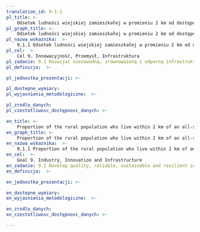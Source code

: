 ```yaml
---
translation_id: 9-1-1
pl_title: >-
    Odsetek ludności wiejskiej zamieszkałej w promieniu 2 km od dostępnej przez cały rok drogi
pl_graph_title: >-
    Odsetek ludności wiejskiej zamieszkałej w promieniu 2 km od dostępnej przez cały rok drogi
pl_nazwa_wskaznika:  >-
    9.1.1 Odsetek ludności wiejskiej zamieszkałej w promieniu 2 km od dostępnej przez cały rok drogi
pl_cel:  >-
    Cel 9. Innowacyjność, Przemysł, Infrastruktura
pl_zadanie: 9.1 Rozwijać niezawodną, zrównoważoną i odporną infrastrukturę dobrej jakości, w tym infrastrukturę regionalną i transgraniczną, wspierającą rozwój gospodarczy i dobrobyt ludzi. Zapewnić wszystkim ludziom równy dostęp do infrastruktury po przystępnej cenie.
pl_definicja:  >-

pl_jednostka_prezentacji: >-

pl_dostepne_wymiary:
pl_wyjasnienia_metodologiczne:  >-

pl_zrodlo_danych:
pl_czestotliwosc_dostępnosc_danych: >-

en_title: >-
    Proportion of the rural population who live within 2 km of an all-season road
en_graph_title: >-
    Proportion of the rural population who live within 2 km of an all-season road
en_nazwa_wskaznika:  >-
    9.1.1 Proportion of the rural population who live within 2 km of an all-season road
en_cel:  >-
    Goal 9. Industry, Innovation and Infrastructure
en_zadanie: 9.1 Develop quality, reliable, sustainable and resilient infrastructure, including regional and transborder infrastructure, to support economic development and human well-being, with a focus on affordable and equitable access for all
en_definicja:  >-

en_jednostka_prezentacji: >-

en_dostepne_wymiary:
en_wyjasnienia_metodologiczne:  >-

en_zrodlo_danych:
en_czestotliwosc_dostępnosc_danych: >-

---
```

